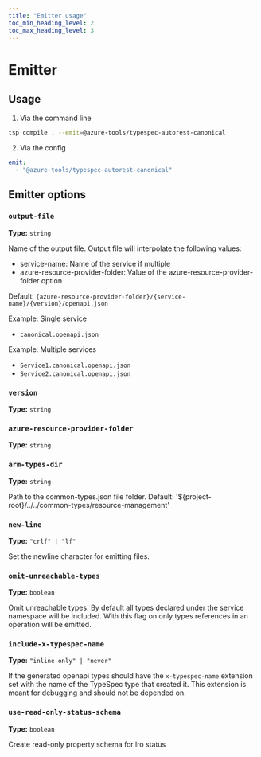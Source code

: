 ```yaml
---
title: "Emitter usage"
toc_min_heading_level: 2
toc_max_heading_level: 3
---
```


# Emitter

## Usage

1. Via the command line

```bash
tsp compile . --emit=@azure-tools/typespec-autorest-canonical
```

2. Via the config

```yaml
emit:
  - "@azure-tools/typespec-autorest-canonical"
```

## Emitter options

### `output-file`

**Type:** `string`

Name of the output file.
Output file will interpolate the following values:

- service-name: Name of the service if multiple
- azure-resource-provider-folder: Value of the azure-resource-provider-folder option

Default: `{azure-resource-provider-folder}/{service-name}/{version}/openapi.json`

Example: Single service

- `canonical.openapi.json`

Example: Multiple services

- `Service1.canonical.openapi.json`
- `Service2.canonical.openapi.json`

### `version`

**Type:** `string`

### `azure-resource-provider-folder`

**Type:** `string`

### `arm-types-dir`

**Type:** `string`

Path to the common-types.json file folder. Default: '${project-root}/../../common-types/resource-management'

### `new-line`

**Type:** `"crlf" | "lf"`

Set the newline character for emitting files.

### `omit-unreachable-types`

**Type:** `boolean`

Omit unreachable types. By default all types declared under the service namespace will be included. With this flag on only types references in an operation will be emitted.

### `include-x-typespec-name`

**Type:** `"inline-only" | "never"`

If the generated openapi types should have the `x-typespec-name` extension set with the name of the TypeSpec type that created it.
This extension is meant for debugging and should not be depended on.

### `use-read-only-status-schema`

**Type:** `boolean`

Create read-only property schema for lro status
